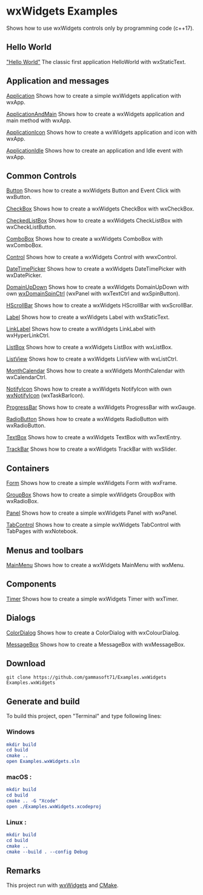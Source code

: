 # wxWidgets Examples

Shows how to use wxWidgets controls only by programming code (c++17).

## Hello World

["Hello World"](src/HelloWorld/HelloWorld) The classic first application HelloWorld with wxStaticText.

## Application and messages

[Application](src/Application/Application) Shows how to create a simple wxWidgets application with wxApp.

[ApplicationAndMain](src/Application/ApplicationAndMain) Shows how to create a wxWidgets application and main method with wxApp.

[ApplicationIcon](src/Application/ApplicationIcon) Shows how to create a wxWidgets application and icon with wxApp.

[ApplicationIdle](src/Application/ApplicationIdle) Shows how to create an application and Idle event with wxApp.

## Common Controls

[Button](src/CommonControls/Button) Shows how to create a wxWidgets Button and Event Click with wxButton.

[CheckBox](src/CommonControls/CheckBox) Shows how to create a wxWidgets CheckBox with wxCheckBox.

[CheckedListBox](src/CommonControls/CheckedListBox) Shows how to create a wxWidgets CheckListBox with wxCheckListButton.

[ComboBox](src/CommonControls/ComboBox) Shows how to create a wxWidgets ComboBox with wxComboBox.

[Control](src/CommonControls/Control) Shows how to create a wxWidgets Control with wwxControl.

[DateTimePicker](src/CommonControls/DateTimePicker) Shows how to create a wxWidgets DateTimePicker with wxDatePicker.

[DomainUpDown](src/CommonControls/DomainUpDown) Shows how to create a wxWidgets DomainUpDown with own [wxDomainSpinCtrl](src/CommonControls/DomainUpDown/wxDomainSpinCtrl.h) (wxPanel with wxTextCtrl and wxSpinButton).

[HScrollBar](src/CommonControls/HScrollBar) Shows how to create a wxWidgets HScrollBar with wxScrollBar.

[Label](src/CommonControls/Label) Shows how to create a wxWidgets Label with wxStaticText.

[LinkLabel](src/CommonControls/LinkLabel) Shows how to create a wxWidgets LinkLabel with wxHyperLinkCtrl.

[ListBox](src/CommonControls/ListBox) Shows how to create a wxWidgets ListBox with wxListBox.

[ListView](src/CommonControls/ListView) Shows how to create a wxWidgets ListView with wxListCtrl.

[MonthCalendar](src/CommonControls/MonthCalendar) Shows how to create a wxWidgets MonthCalendar with wxCalendarCtrl.

[NotifyIcon](src/CommonControls/NotifyIcon) Shows how to create a wxWidgets NotifyIcon with own [wxNotifyIcon](src/CommonControls/NotifyIcon/NotifyIcon.h) (wxTaskBarIcon).

[ProgressBar](src/CommonControls/ProgressBar) Shows how to create a wxWidgets ProgressBar with wxGauge.

[RadioButton](src/CommonControls/RadioButton) Shows how to create a wxWidgets RadioButton with wxRadioButton.

[TextBox](src/CommonControls/TextBox) Shows how to create a wxWidgets TextBox with wxTextEntry.

[TrackBar](src/CommonControls/TrackBar) Shows how to create a wxWidgets TrackBar with wxSlider.

## Containers

[Form](src/Form) Shows how to create a simple wxWidgets Form with wxFrame.

[GroupBox](src/GroupBox) Shows how to create a simple wxWidgets GroupBox with wxRadioBox.

[Panel](src/Panel) Shows how to create a simple wxWidgets Panel with wxPanel.

[TabControl](src/TabControl) Shows how to create a simple wxWidgets TabControl with TabPages with wxNotebook.

## Menus and toolbars

[MainMenu](src/MainMenu) Shows how to create a wxWidgets MainMenu with wxMenu.

## Components

[Timer](src/Timer) Shows how to create a simple wxWidgets Timer with wxTimer.

## Dialogs

[ColorDialog](src/ColorDialog) Shows how to create a ColorDialog with wxColourDialog.

[MessageBox](src/MessageBox) Shows how to create a MessageBox with wxMessageBox.

## Download

``` shell
git clone https://github.com/gammasoft71/Examples.wxWidgets Examples.wxWidgets
```

## Generate and build

To build this project, open "Terminal" and type following lines:

### Windows
``` cmake
mkdir build
cd build
cmake ..
open Examples.wxWidgets.sln
```

### macOS :

``` cmake
mkdir build
cd build
cmake .. -G "Xcode"
open ./Examples.wxWidgets.xcodeproj
```


### Linux :

``` cmake
mkdir build
cd build
cmake .. 
cmake --build . --config Debug
```

## Remarks

This project run with [wxWidgets](https://www.wxwidgets.org) and [CMake](https://cmake.org).
